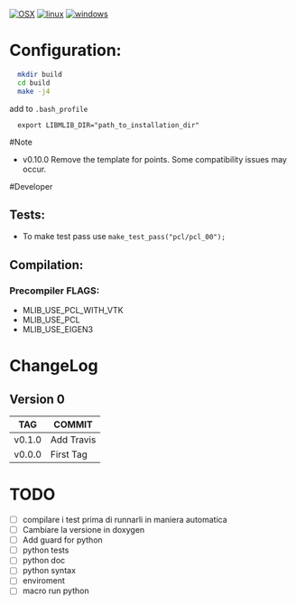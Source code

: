 
[![OSX](https://github.com/ESeNonFossiIo/mlib/actions/workflows/osx.yml/badge.svg?branch=master)](https://github.com/ESeNonFossiIo/mlib/actions/workflows/osx.yml)
[![linux](https://github.com/ESeNonFossiIo/mlib/actions/workflows/linux.yml/badge.svg?branch=master)](https://github.com/ESeNonFossiIo/mlib/actions/workflows/linux.yml)
[![windows](https://github.com/ESeNonFossiIo/mlib/actions/workflows/windows.yml/badge.svg?branch=master)](https://github.com/ESeNonFossiIo/mlib/actions/workflows/windows.yml)

# Configuration:

```bash
  mkdir build
  cd build
  make -j4
```

add to `.bash_profile`
```
  export LIBMLIB_DIR="path_to_installation_dir"
```
#Note

 - v0.10.0 Remove the template for points. Some compatibility issues may occur.

#Developer

## Tests:

 - To make test pass use   `make_test_pass("pcl/pcl_00");`

## Compilation:

### Precompiler FLAGS:

- MLIB_USE_PCL_WITH_VTK
- MLIB_USE_PCL
- MLIB_USE_EIGEN3

# ChangeLog

## Version 0
|TAG|COMMIT|
|---|------|
|v0.1.0|Add Travis|
|v0.0.0|First Tag|

# TODO 
- [ ] compilare i test prima di runnarli in maniera automatica
- [ ] Cambiare la versione in doxygen
- [ ] Add guard for python
- [ ] python tests
- [ ] python doc
- [ ] python syntax
- [ ] enviroment
- [ ] macro run python
